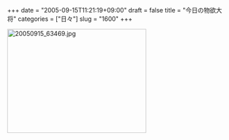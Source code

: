 +++
date = "2005-09-15T11:21:19+09:00"
draft = false
title = "今日の物欲大将"
categories = ["日々"]
slug = "1600"
+++

<img src="http://ieiriblog.img.jugem.cc/20050915_63469.jpg" class="pict" width="320" height="240" alt="20050915_63469.jpg" />
